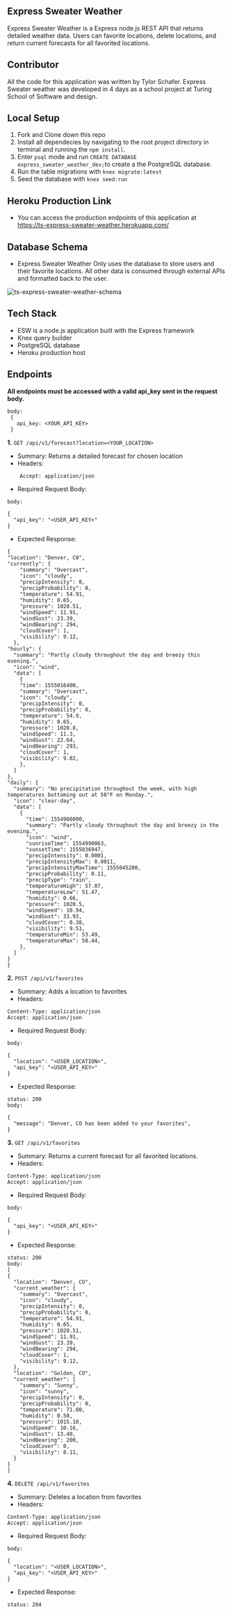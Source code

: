 ## Express Sweater Weather

Express Sweater Weather is a Express node.js REST API that returns detailed weather data. Users can favorite locations, delete locations, and return current forecasts for all favorited locations.

## Contributor 

All the code for this application was written by Tylor Schafer. Express Sweater weather was developed in 4 days as a school project at Turing School of Software and design.

## Local Setup

1. Fork and Clone down this repo
1. Install all dependecies by navigating to the root project directory in terminal and running the `npm install`.
1. Enter `psql` mode and run `CREATE DATABASE express_sweater_weather_dev;`to create a the PostgreSQL database.
1. Run the table migrations with `knex migrate:latest`
1. Seed the database with `knex seed:run`

## Heroku Production Link
  * You can access the production endpoints of this application at https://ts-express-sweater-weather.herokuapp.com/

## Database Schema
* Express Sweater Weather Only uses the database to store users and their favorite locations. All other data is consumed through external APIs and formatted back to the user.

![ts-express-sweater-weather-schema](https://dbdiagram.io/embed/5dd77358edf08a25543e3af7)

## Tech Stack
* ESW is a node.js application built with the Express framework
* Knex query builder
* PostgreSQL database
* Heroku production host

## **Endpoints**

**All endpoints must be accessed with a valid api_key sent in the request body.**

```
body:
 {
   api_key: <YOUR_API_KEY>
 }
```

**1.** `GET /api/v1/forecast?location=<YOUR_LOCATION>`
   * Summary: Returns a detailed forecast for chosen location
   * Headers: 
   ``` Content-Type: application/json
       Accept: application/json 
   ```
   * Required Request Body: 
   ```
   body:

   {
     "api_key": "<USER_API_KEY>"
   }
   ```
   * Expected Response: 
   ```
   {
   "location": "Denver, C0",
   "currently": {
       "summary": "Overcast",
       "icon": "cloudy",
       "precipIntensity": 0,
       "precipProbability": 0,
       "temperature": 54.91,
       "humidity": 0.65,
       "pressure": 1020.51,
       "windSpeed": 11.91,
       "windGust": 23.39,
       "windBearing": 294,
       "cloudCover": 1,
       "visibility": 9.12,
     },
   "hourly": {
     "summary": "Partly cloudy throughout the day and breezy this evening.",
     "icon": "wind",
     "data": [
       {
       "time": 1555016400,
       "summary": "Overcast",
       "icon": "cloudy",
       "precipIntensity": 0,
       "precipProbability": 0,
       "temperature": 54.9,
       "humidity": 0.65,
       "pressure": 1020.8,
       "windSpeed": 11.3,
       "windGust": 22.64,
       "windBearing": 293,
       "cloudCover": 1,
       "visibility": 9.02,
       },
     ]
   },
   "daily": {
     "summary": "No precipitation throughout the week, with high temperatures bottoming out at 58°F on Monday.",
     "icon": "clear-day",
     "data": [
       {
         "time": 1554966000,
         "summary": "Partly cloudy throughout the day and breezy in the evening.",
         "icon": "wind",
         "sunriseTime": 1554990063,
         "sunsetTime": 1555036947,
         "precipIntensity": 0.0001,
         "precipIntensityMax": 0.0011,
         "precipIntensityMaxTime": 1555045200,
         "precipProbability": 0.11,
         "precipType": "rain",
         "temperatureHigh": 57.07,
         "temperatureLow": 51.47,
         "humidity": 0.66,
         "pressure": 1020.5,
         "windSpeed": 10.94,
         "windGust": 33.93,
         "cloudCover": 0.38,
         "visibility": 9.51,
         "temperatureMin": 53.49,
         "temperatureMax": 58.44,
       },
     ]
   }
 }
   ```
**2.** `POST /api/v1/favorites`
   * Summary: Adds a location to favorites
   * Headers: 
   ```
   Content-Type: application/json
   Accept: application/json
   ```
   * Required Request Body: 
   ```
   body:

   {
     "location": "<USER_LOCATION>",
     "api_key": "<USER_API_KEY>"
   }
   ```
   * Expected Response: 
   ```
   status: 200
   body:

   {
     "message": "Denver, CO has been added to your favorites",
   }
   ```
**3.** `GET /api/v1/favorites`
   * Summary: Returns a current forecast for all favorited locations.
   * Headers: 
   ```
   Content-Type: application/json
   Accept: application/json
   ```
   * Required Request Body: 
   ```
   body:

   {
     "api_key": "<USER_API_KEY>"
   }
   ```
   * Expected Response: 
   ```
   status: 200
 body:
 [
   {
     "location": "Denver, CO",
     "current_weather": {
       "summary": "Overcast",
       "icon": "cloudy",
       "precipIntensity": 0,
       "precipProbability": 0,
       "temperature": 54.91,
       "humidity": 0.65,
       "pressure": 1020.51,
       "windSpeed": 11.91,
       "windGust": 23.39,
       "windBearing": 294,
       "cloudCover": 1,
       "visibility": 9.12,
     },
     "location": "Golden, CO",
     "current_weather": {
       "summary": "Sunny",
       "icon": "sunny",
       "precipIntensity": 0,
       "precipProbability": 0,
       "temperature": 71.00,
       "humidity": 0.50,
       "pressure": 1015.10,
       "windSpeed": 10.16,
       "windGust": 13.40,
       "windBearing": 200,
       "cloudCover": 0,
       "visibility": 8.11,
     }
   }
 ]
   ```
**4.** `DELETE /api/v1/favorites`
   * Summary: Deletes a location from favorites
   * Headers: 
   ```
   Content-Type: application/json
   Accept: application/json
   ```
   * Required Request Body: 
   ```
   body:

   {
     "location": "<USER_LOCATION>",
     "api_key": "<USER_API_KEY>"
   }
   ```
  * Expected Response: 
  ```
  status: 204
  ```


